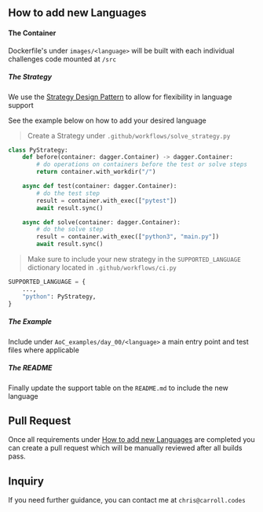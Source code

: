 ## How to add new Languages

#### The Container

Dockerfile's under `images/<language>` will be built with each individual challenges code mounted at `/src`

##### The Strategy

We use the [Strategy Design Pattern](https://refactoring.guru/design-patterns/strategy) to allow for flexibility in language support

See the example below on how to add your desired language

> Create a Strategy under `.github/workflows/solve_strategy.py`

```python
class PyStrategy:
    def before(container: dagger.Container) -> dagger.Container:
        # do operations on containers before the test or solve steps
        return container.with_workdir("/")

    async def test(container: dagger.Container):
        # do the test step
        result = container.with_exec(["pytest"])
        await result.sync()

    async def solve(container: dagger.Container):
        # do the solve step
        result = container.with_exec(["python3", "main.py"])
        await result.sync()
```

> Make sure to include your new strategy in the `SUPPORTED_LANGUAGE` dictionary located in `.github/workflows/ci.py`

```python
SUPPORTED_LANGUAGE = {
    ...,
    "python": PyStrategy,
}
```

##### The Example

Include under `AoC_examples/day_00/<language>` a main entry point and test files where applicable

##### The README

Finally update the support table on the `README.md` to include the new language

## Pull Request

Once all requirements under [How to add new Languages](#how-to-add-new-languages) are completed you can create a pull request which will be manually reviewed after all builds pass.

## Inquiry

If you need further guidance, you can contact me at `chris@carroll.codes`
